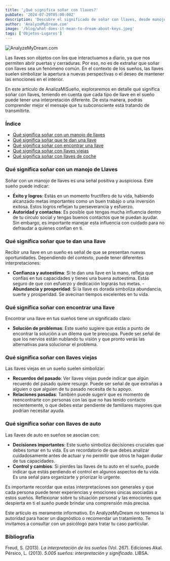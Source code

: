 ```yaml
---
title: '¿Qué significa soñar con llaves?'
pubDate: '2024-07-29T05:00:00Z'
description: 'Descubre el significado de soñar con llaves, desde manojos hasta llaves antiguas y de auto. Aprende cómo estos sueños pueden reflejar nuevas oportunidades, recuerdos del pasado y decisiones importantes en tu vida.'
author: 'AnalyzeMyDream.com'
image: '/blog/what-does-it-mean-to-dream-about-keys.jpeg'
tags: ['Objetos-Lugares']
---
```


![AnalyzeMyDream.com](/blog/what-does-it-mean-to-dream-about-keys.jpeg)

Las llaves son objetos con los que interactuamos a diario, ya que nos permiten abrir puertas y cerraduras. Por eso, no es de extrañar que soñar con llaves sea un fenómeno común. En el contexto de los sueños, las llaves suelen simbolizar la apertura a nuevas perspectivas o el deseo de mantener las emociones en el interior. 

En este artículo de AnalizaMiSueño, exploraremos en detalle qué significa soñar con llaves, teniendo en cuenta que cada tipo de llave en el sueño puede tener una interpretación diferente. De esta manera, podrás comprender mejor el mensaje que tu subconsciente está tratando de transmitirte. 


### Índice

- [Qué significa soñar con un manojo de llaves](#que-significa-sonar-con-un-manojo-de-llaves)
- [Qué significa soñar que te dan una llave](#que-significa-sonar-que-te-dan-una-llave)
- [Qué significa soñar con encontrar una llave](#que-significa-soñar-con-encontrar-una-llave)
- [Qué significa soñar con llaves viejas](#que-significa-sonar-con-llaves-viejas)
- [Qué significa soñar con llaves de coche](#que-significa-sonar-con-llaves-de-coche)

### Qué significa soñar con un manojo de Llaves

Soñar con un manojo de llaves es una señal positiva y auspiciosa. Este sueño puede indicar:

- **Éxito y logros**: Estás en un momento fructífero de tu vida, habiendo alcanzado metas importantes como un buen trabajo o una inversión exitosa. Estos logros reflejan tu perseverancia y esfuerzo.
- **Autoridad y contactos**: Es posible que tengas mucha influencia dentro de tu círculo social y tengas buenos contactos que te puedan ayudar. Sin embargo, es importante manejar esta influencia con cuidado para no defraudar a quienes confían en ti.

### Qué significa soñar que te dan una llave

Recibir una llave en un sueño es señal de que se presentan nuevas oportunidades. Dependiendo del contexto, puede tener diferentes interpretaciones:

- **Confianza y autoestima**: Si te dan una llave en la mano, refleja que confías en tus capacidades y tienes una buena autoestima. Estás seguro de que con esfuerzo y dedicación lograrás tus metas. - **Abundancia y prosperidad**: Si la llave es dorada simboliza abundancia, suerte y prosperidad. Se avecinan tiempos excelentes en tu vida. 

### Qué significa soñar con encontrar una llave

Encontrar una llave en tus sueños tiene un significado claro:

- **Solución de problemas**: Este sueño sugiere que estás a punto de encontrar la solución a un dilema que te preocupa. Puede ser señal de que los nervios están nublando tu visión y que pronto verás las alternativas para solucionar el problema.

### Qué significa soñar con llaves viejas

Las llaves viejas en un sueño suelen simbolizar:

- **Recuerdos del pasado**: Ver llaves viejas puede indicar que algún recuerdo del pasado quiere resurgir. Puede ser señal de que extrañas a alguien o que alguien de tu pasado necesita de tu apoyo.
- **Relaciones pasadas**: También puede sugerir que es momento de reencontrarte con personas con las que no has tenido contacto recientemente, o que debes estar pendiente de familiares mayores que podrían necesitar ayuda.

### Qué significa soñar con llaves de auto

Las llaves de auto en sueños se asocian con:

- **Decisiones importantes**: Este sueño simboliza decisiones cruciales que debes tomar en tu vida. Es un recordatorio de que debes analizar cuidadosamente antes de actuar y no permitir que otros te hagan dudar de tus capacidades.
- **Control y cambios**: Si pierdes las llaves de tu auto en el sueño, puede indicar que estás perdiendo el control en algunos aspectos de tu vida. Es una señal para organizarte y priorizar lo urgente.

Es importante recordar que estas interpretaciones son generales y que cada persona puede tener experiencias y emociones únicas asociadas a estos sueños. Reflexionar sobre tu situación personal y las emociones que despierta en ti el sueño puede brindar una comprensión más precisa.

Este artículo es meramente informativo. En AnalyzeMyDream no tenemos la autoridad para hacer un diagnóstico o recomendar un tratamiento. Te invitamos a consultar con un psicólogo para tratar tu caso particular.

### Bibliografía

Freud, S. (2013). *La interpretación de los sueños* (Vol. 267). Ediciones Akal. 
Pérsico, L. (2013). *5.005 sueños: interpretación y significado*. LIBSA.